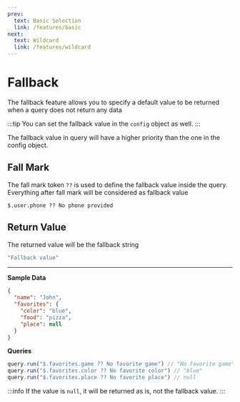 ```yaml
---
prev:
  text: Basic Selection
  link: /features/basic
next:
  text: Wildcard
  link: /features/wildcard
---
```


# Fallback

The fallback feature allows you to specify a default value to be returned when a query does not return any data

:::tip
You can set the fallback value in the `config` object as well.
:::

The fallback value in query will have a higher priority than the one in the config object.

## Fall Mark
The fall mark token `??` is used to define the fallback value inside the query. Everything after fall mark will be considered as fallback value

`$.user.phone ?? No phone provided`

## Return Value
The returned value will be the fallback string

```ts
"Fallback value"
```

---

**Sample Data**
```json
{
  "name": "John",
  "favorites": {
    "color": "blue",
    "food": "pizza",
    "place": null
  }
}
```

**Queries**
```ts
query.run("$.favorites.game ?? No favorite game") // "No favorite game"
query.run("$.favorites.color ?? No favorite color") // "blue"
query.run("$.favorites.place ?? No favorite place") // null
```

:::info
If the value is `null`, it will be returned as is, not the fallback value.
:::
